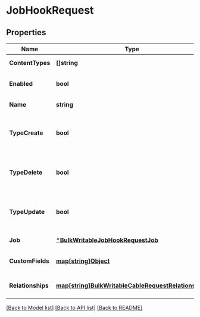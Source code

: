 # JobHookRequest

## Properties
Name | Type | Description | Notes
------------ | ------------- | ------------- | -------------
**ContentTypes** | **[]string** |  | [default to null]
**Enabled** | **bool** |  | [optional] [default to null]
**Name** | **string** |  | [default to null]
**TypeCreate** | **bool** | Call this job hook when a matching object is created. | [optional] [default to null]
**TypeDelete** | **bool** | Call this job hook when a matching object is deleted. | [optional] [default to null]
**TypeUpdate** | **bool** | Call this job hook when a matching object is updated. | [optional] [default to null]
**Job** | [***BulkWritableJobHookRequestJob**](BulkWritableJobHookRequest_job.md) |  | [default to null]
**CustomFields** | [**map[string]Object**](.md) |  | [optional] [default to null]
**Relationships** | [**map[string]BulkWritableCableRequestRelationships**](BulkWritableCableRequest_relationships.md) |  | [optional] [default to null]

[[Back to Model list]](../README.md#documentation-for-models) [[Back to API list]](../README.md#documentation-for-api-endpoints) [[Back to README]](../README.md)

